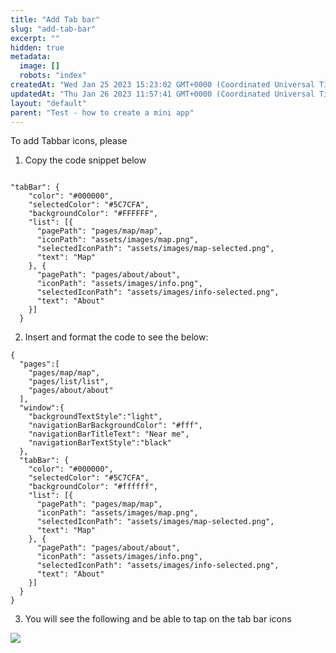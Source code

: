 ```yaml
---
title: "Add Tab bar"
slug: "add-tab-bar"
excerpt: ""
hidden: true
metadata: 
  image: []
  robots: "index"
createdAt: "Wed Jan 25 2023 15:23:02 GMT+0000 (Coordinated Universal Time)"
updatedAt: "Thu Jan 26 2023 11:57:41 GMT+0000 (Coordinated Universal Time)"
layout: "default"
parent: "Test - how to create a mini app"
---
```

To add Tabbar icons, please

1. Copy the code snippet below 

```Text app.json

"tabBar": {
    "color": "#000000",
    "selectedColor": "#5C7CFA",
    "backgroundColor": "#FFFFFF",
    "list": [{
      "pagePath": "pages/map/map",
      "iconPath": "assets/images/map.png",
      "selectedIconPath": "assets/images/map-selected.png",
      "text": "Map"
    }, {
      "pagePath": "pages/about/about",
      "iconPath": "assets/images/info.png",
      "selectedIconPath": "assets/images/info-selected.png",
      "text": "About"
    }]
  }
```

2. Insert and format the code to see the below:

```
{
  "pages":[
    "pages/map/map",
    "pages/list/list",
    "pages/about/about"
  ],
  "window":{
    "backgroundTextStyle":"light",
    "navigationBarBackgroundColor": "#fff",
    "navigationBarTitleText": "Near me",
    "navigationBarTextStyle":"black"
  },
  "tabBar": {
    "color": "#000000",
    "selectedColor": "#5C7CFA",
    "backgroundColor": "#ffffff",
    "list": [{
      "pagePath": "pages/map/map",
      "iconPath": "assets/images/map.png",
      "selectedIconPath": "assets/images/map-selected.png",
      "text": "Map"
    }, {
      "pagePath": "pages/about/about",
      "iconPath": "assets/images/info.png",
      "selectedIconPath": "assets/images/info-selected.png",
      "text": "About"
    }]
  }
}
```

3. You will see the following and be able to tap on the tab bar icons 

![](https://files.readme.io/b2eaded-image.png)

